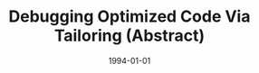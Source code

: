 ---
title: "Debugging Optimized Code Via Tailoring (Abstract)"
date: 1994-01-01
venue: "Proceedings of the 1994 International Symposium on Software Testing and Analysis, ISSTA 1994, Seattle, WA, USA, August 17-19, 1994"
paperurl: https://doi.org/10.1145/186258.187201
authors: "Lori L Pollock, Mary P Bivens and Mary Lou Soffa"
awards: ""
---